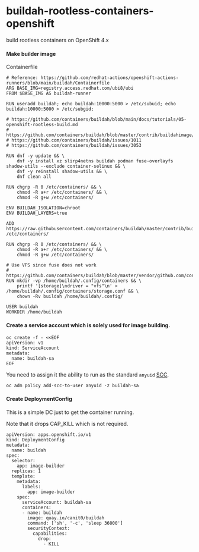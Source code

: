 # buildah-rootless-containers-openshift
build rootless containers on OpenShift 4.x

#### Make builder image

Containerfile

~~~
# Reference: https://github.com/redhat-actions/openshift-actions-runners/blob/main/buildah/Containerfile
ARG BASE_IMG=registry.access.redhat.com/ubi8/ubi
FROM $BASE_IMG AS buildah-runner

RUN useradd buildah; echo buildah:10000:5000 > /etc/subuid; echo buildah:10000:5000 > /etc/subgid;

# https://github.com/containers/buildah/blob/main/docs/tutorials/05-openshift-rootless-build.md
# https://github.com/containers/buildah/blob/master/contrib/buildahimage/stable/Dockerfile
# https://github.com/containers/buildah/issues/1011
# https://github.com/containers/buildah/issues/3053

RUN dnf -y update && \
    dnf -y install xz slirp4netns buildah podman fuse-overlayfs shadow-utils --exclude container-selinux && \
    dnf -y reinstall shadow-utils && \
    dnf clean all

RUN chgrp -R 0 /etc/containers/ && \
    chmod -R a+r /etc/containers/ && \
    chmod -R g+w /etc/containers/

ENV BUILDAH_ISOLATION=chroot
ENV BUILDAH_LAYERS=true

ADD https://raw.githubusercontent.com/containers/buildah/master/contrib/buildahimage/stable/containers.conf /etc/containers/

RUN chgrp -R 0 /etc/containers/ && \
    chmod -R a+r /etc/containers/ && \
    chmod -R g+w /etc/containers/

# Use VFS since fuse does not work
# https://github.com/containers/buildah/blob/master/vendor/github.com/containers/storage/storage.conf
RUN mkdir -vp /home/buildah/.config/containers && \
    printf '[storage]\ndriver = "vfs"\n' > /home/buildah/.config/containers/storage.conf && \
    chown -Rv buildah /home/buildah/.config/

USER buildah
WORKDIR /home/buildah
~~~

#### Create a service account which is solely used for image building.

~~~
oc create -f - <<EOF
apiVersion: v1
kind: ServiceAccount
metadata:
  name: buildah-sa
EOF
~~~

You need to assign it the ability to run as the standard `anyuid` [SCC](https://docs.openshift.com/container-platform/4.3/authentication/managing-security-context-constraints.html).

~~~
oc adm policy add-scc-to-user anyuid -z buildah-sa
~~~

#### Create DeploymentConfig

This is a simple DC just to get the container running.

Note that it drops CAP_KILL which is not required.
~~~
apiVersion: apps.openshift.io/v1
kind: DeploymentConfig
metadata:
  name: buildah
spec:
  selector:
    app: image-builder
  replicas: 1
  template:
    metadata:
      labels:
        app: image-builder
    spec:
      serviceAccount: buildah-sa
      containers:
      - name: buildah
        image: quay.io/canit0/buildah
        command: ['sh', '-c', 'sleep 36000']
        securityContext:
          capabilities:
            drop:
              - KILL
~~~
